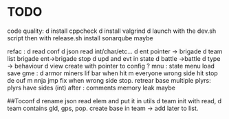 # TODO

code quality:
d	install cppcheck
d	install valgrind
d	launch with the dev.sh script then with release.sh
	install sonarqube maybe

refac :
d	read conf
d	json read int/char/etc...
d	ent pointer -> brigade
d	team list brigade ent->brigade stop
d	upd and evt in state
d	battle ->battle
d	type -> behaviour
d	view create with pointer to config ?
mnu :
	state menu
	load
	save
gme :
d	armor
	miners
	lif bar  when hit
m	everyone wrong side hit stop de ouf
m	nnja jmp fix when wrong side stop.
	retrear base
	multiple plyrs:
		plyrs have sides (int)
after :
	comments
	memory leak maybe
	
	
##Toconf
d	rename json read elem and put it in utils
d	team init with read,
d	team contains gld, gps, pop.
	create base in team -> add later to list.
	
	
